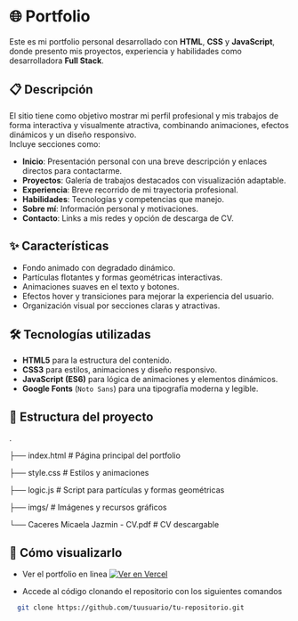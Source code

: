 # 🌐 Portfolio

Este es mi portfolio personal desarrollado con **HTML**, **CSS** y **JavaScript**, donde presento mis proyectos, experiencia y habilidades como desarrolladora **Full Stack**.

## 📋 Descripción

El sitio tiene como objetivo mostrar mi perfil profesional y mis trabajos de forma interactiva y visualmente atractiva, combinando animaciones, efectos dinámicos y un diseño responsivo.  
Incluye secciones como:
- **Inicio**: Presentación personal con una breve descripción y enlaces directos para contactarme.
- **Proyectos**: Galería de trabajos destacados con visualización adaptable.
- **Experiencia**: Breve recorrido de mi trayectoria profesional.
- **Habilidades**: Tecnologías y competencias que manejo.
- **Sobre mí**: Información personal y motivaciones.
- **Contacto**: Links a mis redes y opción de descarga de CV.

## ✨ Características
- Fondo animado con degradado dinámico.
- Partículas flotantes y formas geométricas interactivas.
- Animaciones suaves en el texto y botones.
- Efectos hover y transiciones para mejorar la experiencia del usuario.
- Organización visual por secciones claras y atractivas.

## 🛠️ Tecnologías utilizadas
- **HTML5** para la estructura del contenido.
- **CSS3** para estilos, animaciones y diseño responsivo.
- **JavaScript (ES6)** para lógica de animaciones y elementos dinámicos.
- **Google Fonts** (`Noto Sans`) para una tipografía moderna y legible.

## 📂 Estructura del proyecto
.

├── index.html # Página principal del portfolio

├── style.css # Estilos y animaciones

├── logic.js # Script para partículas y formas geométricas

├── imgs/ # Imágenes y recursos gráficos

└── Caceres Micaela Jazmin - CV.pdf # CV descargable

## 🚀 Cómo visualizarlo
- Ver el portfolio en linea [![Ver en Vercel](https://img.shields.io/badge/VERCEL-black?logo=vercel)](link)

- Accede al código clonando el repositorio con los siguientes comandos
 ```bash
   git clone https://github.com/tuusuario/tu-repositorio.git
